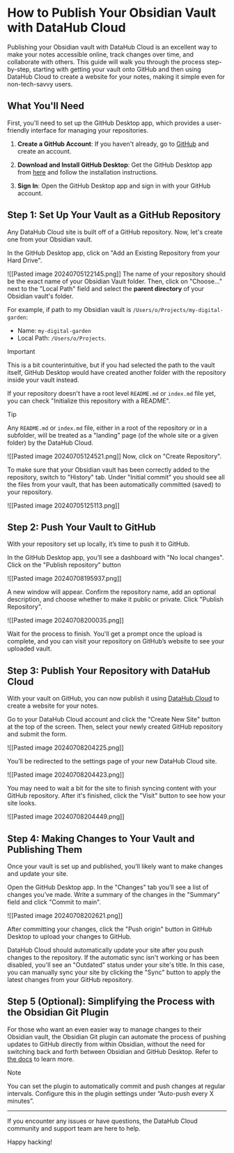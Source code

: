 # How to Publish Your Obsidian Vault with DataHub Cloud

Publishing your Obsidian vault with DataHub Cloud is an excellent way to make your notes accessible online, track changes over time, and collaborate with others. This guide will walk you through the process step-by-step, starting with getting your vault onto GitHub and then using DataHub Cloud to create a website for your notes, making it simple even for non-tech-savvy users.

## What You'll Need

First, you'll need to set up the GitHub Desktop app, which provides a user-friendly interface for managing your repositories.

1. **Create a GitHub Account**: If you haven't already, go to [GitHub](https://github.com) and create an account.

2. **Download and Install GitHub Desktop**: Get the GitHub Desktop app from [here](https://desktop.github.com) and follow the installation instructions.

3. **Sign In**: Open the GitHub Desktop app and sign in with your GitHub account.

## Step 1: Set Up Your Vault as a GitHub Repository

Any DataHub Cloud site is built off of a GitHub repository. Now, let's create one from your Obsidian vault.

In the GitHub Desktop app, click on "Add an Existing Repository from your Hard Drive".

![[Pasted image 20240705122145.png]]
The name of your repository should be the exact name of your Obsidian Vault folder. Then, click on "Choose..." next to the "Local Path" field and select the **parent directory** of your Obsidian vault's folder.

For example, if path to my Obsidian vault is `/Users/o/Projects/my-digital-garden`:
- Name: `my-digital-garden`
- Local Path: `/Users/o/Projects`.

> [!important]
> This is a bit counterintuitive, but if you had selected the path to the vault itself, GitHub Desktop would have created another folder with the repository inside your vault instead.

If your repository doesn't have a root level `README.md` or `index.md` file yet, you can check "Initialize this repository with a README".

> [!tip]
> Any `README.md` or `index.md` file, either in a root of the repository or in a subfolder, will be treated as a "landing" page (of the whole site or a given folder) by the DataHub Cloud.

![[Pasted image 20240705124521.png]]
Now, click on "Create Repository".

To make sure that your Obsidian vault has been correctly added to the repository, switch to "History" tab. Under "Initial commit" you should see all the files from your vault, that has been automatically committed (saved) to your repository.

![[Pasted image 20240705125113.png]]

## Step 2: Push Your Vault to GitHub

With your repository set up locally, it’s time to push it to GitHub.

In the GitHub Desktop app, you’ll see a dashboard with "No local changes". Click on the "Publish repository" button

![[Pasted image 20240708195937.png]]

A new window will appear. Confirm the repository name, add an optional description, and choose whether to make it public or private. Click "Publish Repository".

![[Pasted image 20240708200035.png]]

Wait for the process to finish. You'll get a prompt once the upload is complete, and you can visit your repository on GitHub’s website to see your uploaded vault.

## Step 3: Publish Your Repository with DataHub Cloud

With your vault on GitHub, you can now publish it using [DataHub Cloud](https://cloud.datahub.io/) to create a website for your notes.

Go to your DataHub Cloud account and click the "Create New Site" button at the top of the screen. Then, select your newly created GitHub repository and submit the form.

![[Pasted image 20240708204225.png]]

You’ll be redirected to the settings page of your new DataHub Cloud site. 

![[Pasted image 20240708204423.png]]

You may need to wait a bit for the site to finish syncing content with your GitHub repository. After it's finished, click the "Visit" button to see how your site looks.

![[Pasted image 20240708204449.png]]

## Step 4: Making Changes to Your Vault and Publishing Them

Once your vault is set up and published, you'll likely want to make changes and update your site. 

Open the GitHub Desktop app. In the "Changes" tab you’ll see a list of changes you’ve made. Write a summary of the changes in the "Summary" field and click "Commit to main".

![[Pasted image 20240708202621.png]]

After committing your changes, click the "Push origin" button in GitHub Desktop to upload your changes to GitHub.

DataHub Cloud should automatically update your site after you push changes to the repository. If the automatic sync isn't working or has been disabled, you'll see an "Outdated" status under your site's title. In this case, you can manually sync your site by clicking the "Sync" button to apply the latest changes from your GitHub repository.

## Step 5 (Optional): Simplifying the Process with the Obsidian Git Plugin

For those who want an even easier way to manage changes to their Obsidian vault, the Obsidian Git plugin can automate the process of pushing updates to GitHub directly from within Obsidian, without the need for switching back and forth between Obsidian and GitHub Desktop. Refer to [the docs](https://github.com/Vinzent03/obsidian-git) to learn more.

> [!note]
>  You can set the plugin to automatically commit and push changes at regular intervals. Configure this in the plugin settings under “Auto-push every X minutes”.

---

If you encounter any issues or have questions, the DataHub Cloud community and support team are here to help.

Happy hacking!




